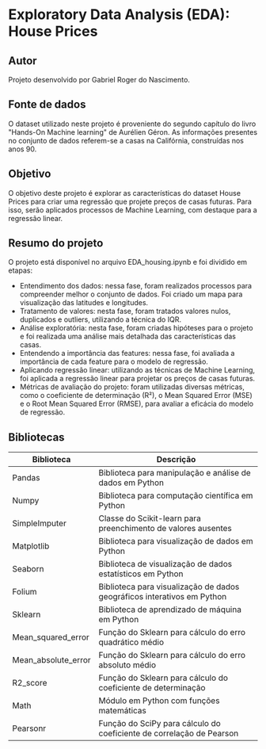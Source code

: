 # Exploratory Data Analysis (EDA): House Prices

## Autor

Projeto desenvolvido por Gabriel Roger do Nascimento.


## Fonte de dados

O dataset utilizado neste projeto é proveniente do segundo capítulo do livro "Hands-On Machine learning" de Aurélien Géron. As informações presentes no conjunto de dados referem-se a casas na Califórnia, construídas nos anos 90.

## Objetivo

O objetivo deste projeto é explorar as características do dataset House Prices para criar uma regressão que projete preços de casas futuras. Para isso, serão aplicados processos de Machine Learning, com destaque para a regressão linear.

## Resumo do projeto

O projeto está disponível no arquivo EDA_housing.ipynb e foi dividido em etapas:

- Entendimento dos dados: nessa fase, foram realizados processos para compreender melhor o conjunto de dados. Foi criado um mapa para visualização das latitudes e longitudes.
- Tratamento de valores: nesta fase, foram tratados valores nulos, duplicados e outliers, utilizando a técnica do IQR.
- Análise exploratória: nesta fase, foram criadas hipóteses para o projeto e foi realizada uma análise mais detalhada das características das casas.
- Entendendo a importância das features: nessa fase, foi avaliada a importância de cada feature para o modelo de regressão.
- Aplicando regressão linear: utilizando as técnicas de Machine Learning, foi aplicada a regressão linear para projetar os preços de casas futuras.
- Métricas de avaliação do projeto: foram utilizadas diversas métricas, como o coeficiente de determinação (R²), o Mean Squared Error (MSE) e o Root Mean Squared Error (RMSE), para avaliar a eficácia do modelo de regressão.

## Bibliotecas

| Biblioteca | Descrição |
|------------|-----------|
| Pandas     | Biblioteca para manipulação e análise de dados em Python |
| Numpy      | Biblioteca para computação científica em Python |
| SimpleImputer | Classe do Scikit-learn para preenchimento de valores ausentes |
| Matplotlib | Biblioteca para visualização de dados em Python |
| Seaborn    | Biblioteca de visualização de dados estatísticos em Python |
| Folium     | Biblioteca para visualização de dados geográficos interativos em Python |
| Sklearn    | Biblioteca de aprendizado de máquina em Python |
| Mean_squared_error | Função do Sklearn para cálculo do erro quadrático médio |
| Mean_absolute_error | Função do Sklearn para cálculo do erro absoluto médio |
| R2_score   | Função do Sklearn para cálculo do coeficiente de determinação |
| Math       | Módulo em Python com funções matemáticas |
| Pearsonr   | Função do SciPy para cálculo do coeficiente de correlação de Pearson |
